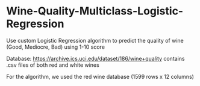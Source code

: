 # Wine-Quality-Multiclass-Logistic-Regression
Use custom Logistic Regression algorithm to predict the quality of wine (Good, Mediocre, Bad) using 1-10 score

Database: https://archive.ics.uci.edu/dataset/186/wine+quality contains .csv files of both red and white wines

For the algorithm, we used the red wine database (1599 rows x 12 columns)

